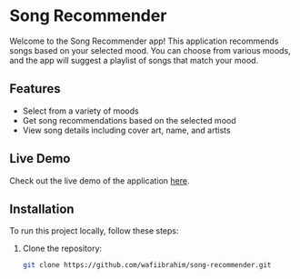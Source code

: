 # Song Recommender

Welcome to the Song Recommender app! This application recommends songs based on your selected mood. You can choose from various moods, and the app will suggest a playlist of songs that match your mood.

## Features

- Select from a variety of moods
- Get song recommendations based on the selected mood
- View song details including cover art, name, and artists

## Live Demo

Check out the live demo of the application [here](https://song-recommender-98e6d.web.app/).

## Installation

To run this project locally, follow these steps:

1. Clone the repository:
   ```sh
   git clone https://github.com/wafiibrahim/song-recommender.git
